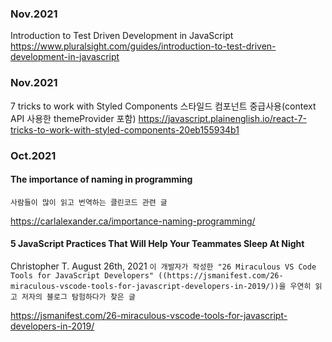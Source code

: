 ### Nov.2021
Introduction to Test Driven Development in JavaScript
https://www.pluralsight.com/guides/introduction-to-test-driven-development-in-javascript

### Nov.2021

7 tricks to work with Styled Components
스타일드 컴포넌트 중급사용(context API 사용한 themeProvider 포함)
https://javascript.plainenglish.io/react-7-tricks-to-work-with-styled-components-20eb155934b1


### Oct.2021

#### The importance of naming in programming
`사람들이 많이 읽고 번역하는 클린코드 관련 글`

https://carlalexander.ca/importance-naming-programming/


#### 5 JavaScript Practices That Will Help Your Teammates Sleep At Night
Christopher T.
August 26th, 2021
`이 개발자가 작성한 "26 Miraculous VS Code Tools for JavaScript Developers"
((https://jsmanifest.com/26-miraculous-vscode-tools-for-javascript-developers-in-2019/))을 우연히 읽고 저자의 블로그 탐험하다가 찾은 글`

https://jsmanifest.com/26-miraculous-vscode-tools-for-javascript-developers-in-2019/
